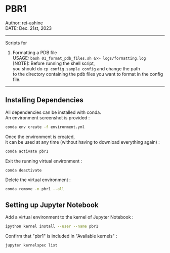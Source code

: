 # PBR1
Author: rei-ashine<br>
DATE: Dec. 21st, 2023<br>

---
Scripts for
01. Formatting a PDB file<br>
USAGE: `bash 01_format_pdb_files.sh &>> logs/formatting.log`<br>
[NOTE]: Before running the shell script,<br>
you should do `cp config.sample config` and change the path<br>
to the directory containing the pdb files you want to format in the config file.

---
## Installing Dependencies
All dependencies can be installed with conda.<br>
An environment screenshot is provided :
```bash
conda env create -f environment.yml
```
Once the environment is created,<br>
it can be used at any time (without having to download everything again) :
```bash
conda activate pbr1
```
Exit the running virtual environment :
```bash
conda deactivate
```
Delete the virtual environment :
```bash
conda remove -n pbr1 --all
```

## Setting up Jupyter Notebook
Add a virtual environment to the kernel of Jupyter Notebook :
```bash
ipython kernel install --user --name pbr1
```
Confirm that "pbr1" is included in "Available kernels" :
```bash
jupyter kernelspec list
```
